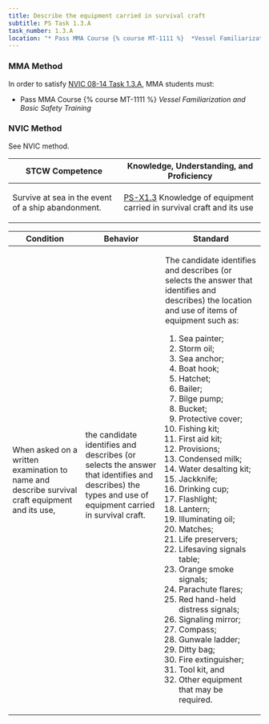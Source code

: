 ```yaml
---
title: Describe the equipment carried in survival craft
subtitle: PS Task 1.3.A 
task_number: 1.3.A
location: "* Pass MMA Course {% course MT-1111 %}  *Vessel Familiarization and Basic Safety Training*" 
---
```



### MMA Method

In order to satisfy  [NVIC 08-14  Task  1.3.A]({{site.baseurl}}/assets/images/nvic-08-14.pdf), MMA students must:

* Pass MMA Course {% course MT-1111 %}  *Vessel Familiarization and Basic Safety Training*


### NVIC Method

<a onclick="togglevisibility('nvic_methods')" >See NVIC method.</a>

<div id='nvic_methods' class='hide'>

<table>
<thead>
<tr>
<th class='forty'> STCW Competence </th>
<th class='sixty'> Knowledge, Understanding, and Proficiency </th>
</tr>
</thead>




<tbody>
<tr><td markdown='1'>

Survive at sea in the event of a ship abandonment.

</td><td markdown='1'>

[PS-X1.3](../../tables/611.html#PS-X1.3) Knowledge of equipment carried in survival craft and its use

</td></tr>


</tbody>
</table>


<table>
<thead>
<tr><th class='twenty'>  Condition </th><th class='twenty'> Behavior </th><th  class='sixty'>Standard </th></tr>
</thead>
<tbody >



<tr><td markdown='1'>

When asked on a written examination to name and describe survival craft equipment and its use,

</td><td markdown='1'>

the candidate identifies and describes (or selects the answer that identifies and describes) the types and use of equipment carried in survival craft.

<br>

<div class="tooltip">
<span class="tooltiptext">
</span>
</div>


</td><td markdown='1'>

The candidate identifies and describes (or selects the answer that identifies and describes) the location and use of items of equipment such as: 

1. Sea painter; 
2. Storm oil; 
3. Sea anchor; 
4. Boat hook; 
5. Hatchet; 
6. Bailer; 
7. Bilge pump; 
8. Bucket; 
9. Protective cover; 
10. Fishing kit; 
11. First aid kit; 
12. Provisions; 
13. Condensed milk; 
14. Water desalting kit; 
15. Jackknife; 
16. Drinking cup; 
17. Flashlight; 
18. Lantern; 
19. Illuminating oil; 
20. Matches; 
21. Life preservers; 
22. Lifesaving signals table; 
23. Orange smoke signals; 
24. Parachute flares; 
25. Red hand-held distress signals; 
26. Signaling mirror; 
27. Compass; 
28. Gunwale ladder; 
29. Ditty bag; 
30. Fire extinguisher; 
31. Tool kit, and 
32. Other equipment that may be required.

</td></tr>
</tbody>
</table>
</div>
